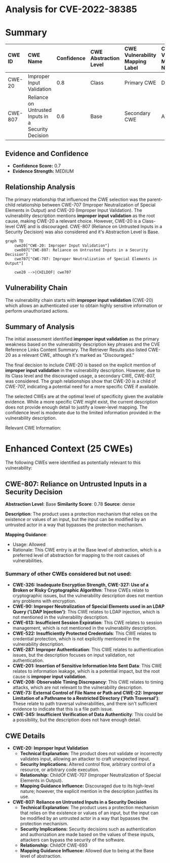 # Analysis for CVE-2022-38385

# Summary
| CWE ID  | CWE Name                                                                                       | Confidence | CWE Abstraction Level | CWE Vulnerability Mapping Label | CWE-Vulnerability Mapping Notes |
| :-------- | :--------------------------------------------------------------------------------------------- | :---------- | :---------------------- | :------------------------------ | :------------------------------ |
| CWE-20   | Improper Input Validation                                                                    | 0.8       | Class                   | Primary CWE                    | Discouraged                   |
| CWE-807 | Reliance on Untrusted Inputs in a Security Decision                                                                         | 0.6       | Base                    | Secondary CWE                    | Allowed                   |

## Evidence and Confidence

*   **Confidence Score:** 0.7
*   **Evidence Strength:** MEDIUM

## Relationship Analysis
The primary relationship that influenced the CWE selection was the parent-child relationship between CWE-707 (Improper Neutralization of Special Elements in Output) and CWE-20 (Improper Input Validation). The vulnerability description mentions **improper input validation** as the root cause, making CWE-20 a relevant choice. However, CWE-20 is a Class-level CWE and is discouraged. CWE-807 (Reliance on Untrusted Inputs in a Security Decision) was also considered and it's Abstraction Level is Base. 

```mermaid
graph TD
    cwe20["CWE-20: Improper Input Validation"]
    cwe807["CWE-807: Reliance on Untrusted Inputs in a Security Decision"]
    cwe707["CWE-707: Improper Neutralization of Special Elements in Output"]

    cwe20 -->|CHILDOF| cwe707
```

## Vulnerability Chain
The vulnerability chain starts with **improper input validation** (CWE-20) which allows an authenticated user to obtain highly sensitive information or perform unauthorized actions.

## Summary of Analysis
The initial assessment identified **improper input validation** as the primary weakness based on the vulnerability description key phrases and the CVE Reference Links Content Summary. The Retriever Results also listed CWE-20 as a relevant CWE, although it's marked as "Discouraged."

The final decision to include CWE-20 is based on the explicit mention of **improper input validation** in the vulnerability description. However, due to its Class level and the discouraged usage, a secondary CWE, CWE-807, was considered. The graph relationships show that CWE-20 is a child of CWE-707, indicating a potential need for a more specific CWE if available.

The selected CWEs are at the optimal level of specificity given the available evidence. While a more specific CWE might exist, the current description does not provide enough detail to justify a lower-level mapping. The confidence level is moderate due to the limited information provided in the vulnerability description.

Relevant CWE Information:

# Enhanced Context (25 CWEs)
The following CWEs were identified as potentially relevant to this vulnerability:

## CWE-807: Reliance on Untrusted Inputs in a Security Decision
**Abstraction Level**: Base
**Similarity Score**: 0.78
**Source**: dense

**Description**:
The product uses a protection mechanism that relies on the existence or values of an input, but the input can be modified by an untrusted actor in a way that bypasses the protection mechanism.

**Mapping Guidance**:
- Usage: Allowed
- Rationale: This CWE entry is at the Base level of abstraction, which is a preferred level of abstraction for mapping to the root causes of vulnerabilities.

### Summary of other CWEs considered but not used:
*   **CWE-326: Inadequate Encryption Strength, CWE-327: Use of a Broken or Risky Cryptographic Algorithm**: These CWEs relate to cryptographic issues, but the vulnerability description does not mention any problems with encryption.
*   **CWE-90: Improper Neutralization of Special Elements used in an LDAP Query ('LDAP Injection')**: This CWE relates to LDAP injection, which is not mentioned in the vulnerability description.
*   **CWE-613: Insufficient Session Expiration**: This CWE relates to session management, which is not mentioned in the vulnerability description.
*   **CWE-522: Insufficiently Protected Credentials**: This CWE relates to credential protection, which is not explicitly mentioned in the vulnerability description.
*   **CWE-287: Improper Authentication**: This CWE relates to authentication issues, but the description focuses on input validation, not authentication.
*   **CWE-201: Insertion of Sensitive Information Into Sent Data**: This CWE relates to information leakage, which is a potential impact, but the root cause is **improper input validation**.
*   **CWE-208: Observable Timing Discrepancy**: This CWE relates to timing attacks, which are not relevant to the vulnerability description.
*   **CWE-73: External Control of File Name or Path and CWE-22: Improper Limitation of a Pathname to a Restricted Directory ('Path Traversal')**: These relate to path traversal vulnerabilities, and there isn't sufficient evidence to indicate that this is a file path issue.
*   **CWE-345: Insufficient Verification of Data Authenticity**: This could be a possibility, but the description does not have enough detail.

## CWE Details

*   **CWE-20: Improper Input Validation**
    *   **Technical Explanation:** The product does not validate or incorrectly validates input, allowing an attacker to craft unexpected input.
    *   **Security Implications:** Altered control flow, arbitrary control of a resource, or arbitrary code execution.
    *   **Relationship:** ChildOf CWE-707 (Improper Neutralization of Special Elements in Output).
    *   **Mapping Guidance Influence:** Discouraged due to its high-level nature; however, the explicit mention in the description justifies its use.
*   **CWE-807: Reliance on Untrusted Inputs in a Security Decision**
    *   **Technical Explanation:** The product uses a protection mechanism that relies on the existence or values of an input, but the input can be modified by an untrusted actor in a way that bypasses the protection mechanism.
    *   **Security Implications:** Security decisions such as authentication and authorization are made based on the values of these inputs, attackers can bypass the security of the software.
    *   **Relationship:** ChildOf CWE-693
    *   **Mapping Guidance Influence:** Allowed due to being at the Base level of abstraction.